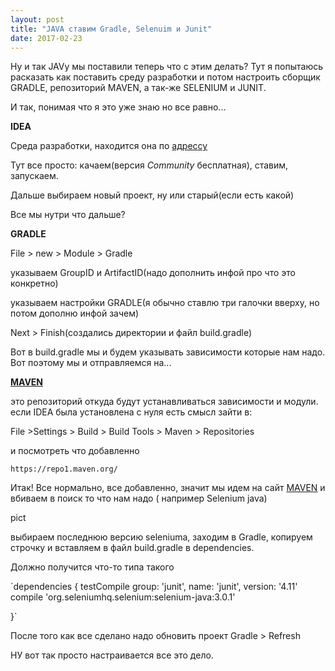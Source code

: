 ```yaml
---
layout: post
title: "JAVA ставим Gradle, Selenuim и Junit"
date: 2017-02-23
---
```


Ну и так JAVу мы поставили теперь что с этим делать?
Тут я попытаюсь расказать как поставить среду разработки и потом настроить сборщик GRADLE, репозиторий MAVEN,
а так-же SELENIUM и JUNIT.

И так, понимая что я это уже знаю но все равно...

**IDEA**

Среда разработки, находится она по [адрессу](https://www.jetbrains.com/idea/)

Тут все просто: качаем(версия *Community* бесплатная), ставим, запускаем.

Дальше выбираем новый проект, ну или старый(если есть какой)

Все мы нутри что дальше?

**GRADLE**

File > new > Module > Gradle


указываем GroupID и ArtifactID(надо дополнить инфой про что это конкретно)

указываем настройки GRADLE(я обычно ставлю три галочки вверху, но потом дополню инфой зачем)

Next > Finish(создались директории и файл build.gradle)

Вот в build.gradle мы и будем указывать зависимости которые нам надо. Вот поэтому мы и отправляемся на...

[**MAVEN**](https://search.maven.org/)

это репозиторий откуда будут устанавливаться зависимости и модули.
если IDEA была установлена с нуля есть смысл зайти в:

File >Settings > Build > Build Tools > Maven > Repositories

и посмотреть что добавленно

`https://repo1.maven.org/`

Итак! Все нормально, все добавленно, значит мы идем на сайт [MAVEN](https://search.maven.org/)
и вбиваем в поиск то что нам надо ( например Selenium java)

pict

выбираем последнюю версию  seleniuma, заходим в Gradle, копируем строчку и вставляем в файл
build.gradle в dependencies.

Должно получится что-то типа такого

`dependencies {
     testCompile group: 'junit', name: 'junit', version: '4.11'
     compile 'org.seleniumhq.selenium:selenium-java:3.0.1'

 }`

После того как все сделано надо обновить проект Gradle > Refresh

НУ вот так просто настраивается все это дело.







